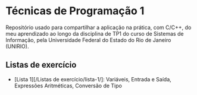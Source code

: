 # Técnicas de Programação 1
<p>Repositório usado para compartilhar a aplicação na prática, com C/C++, do meu aprendizado ao longo da disciplina de TP1 do curso de Sistemas de Informação, pela Universidade Federal do Estado do Rio de Janeiro (UNIRIO).</p>

## Listas de exercício
- [Lista 1][/Listas de exercício/lista-1/]: Variáveis, Entrada e Saída, Expressões Aritméticas, Conversão de Tipo
